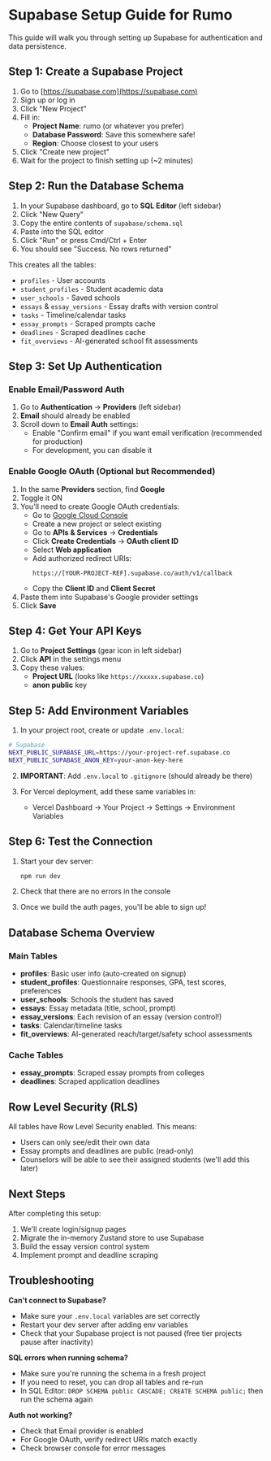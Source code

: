 # Supabase Setup Guide for Rumo

This guide will walk you through setting up Supabase for authentication and data persistence.

## Step 1: Create a Supabase Project

1. Go to [https://supabase.com](https://supabase.com)
2. Sign up or log in
3. Click "New Project"
4. Fill in:
   - **Project Name**: rumo (or whatever you prefer)
   - **Database Password**: Save this somewhere safe!
   - **Region**: Choose closest to your users
5. Click "Create new project"
6. Wait for the project to finish setting up (~2 minutes)

## Step 2: Run the Database Schema

1. In your Supabase dashboard, go to **SQL Editor** (left sidebar)
2. Click "New Query"
3. Copy the entire contents of `supabase/schema.sql`
4. Paste into the SQL editor
5. Click "Run" or press Cmd/Ctrl + Enter
6. You should see "Success. No rows returned"

This creates all the tables:
- `profiles` - User accounts
- `student_profiles` - Student academic data
- `user_schools` - Saved schools
- `essays` & `essay_versions` - Essay drafts with version control
- `tasks` - Timeline/calendar tasks
- `essay_prompts` - Scraped prompts cache
- `deadlines` - Scraped deadlines cache
- `fit_overviews` - AI-generated school fit assessments

## Step 3: Set Up Authentication

### Enable Email/Password Auth

1. Go to **Authentication** → **Providers** (left sidebar)
2. **Email** should already be enabled
3. Scroll down to **Email Auth** settings:
   - Enable "Confirm email" if you want email verification (recommended for production)
   - For development, you can disable it

### Enable Google OAuth (Optional but Recommended)

1. In the same **Providers** section, find **Google**
2. Toggle it ON
3. You'll need to create Google OAuth credentials:
   - Go to [Google Cloud Console](https://console.cloud.google.com)
   - Create a new project or select existing
   - Go to **APIs & Services** → **Credentials**
   - Click **Create Credentials** → **OAuth client ID**
   - Select **Web application**
   - Add authorized redirect URIs:
     ```
     https://[YOUR-PROJECT-REF].supabase.co/auth/v1/callback
     ```
   - Copy the **Client ID** and **Client Secret**
4. Paste them into Supabase's Google provider settings
5. Click **Save**

## Step 4: Get Your API Keys

1. Go to **Project Settings** (gear icon in left sidebar)
2. Click **API** in the settings menu
3. Copy these values:
   - **Project URL** (looks like `https://xxxxx.supabase.co`)
   - **anon public** key

## Step 5: Add Environment Variables

1. In your project root, create or update `.env.local`:

```bash
# Supabase
NEXT_PUBLIC_SUPABASE_URL=https://your-project-ref.supabase.co
NEXT_PUBLIC_SUPABASE_ANON_KEY=your-anon-key-here
```

2. **IMPORTANT**: Add `.env.local` to `.gitignore` (should already be there)

3. For Vercel deployment, add these same variables in:
   - Vercel Dashboard → Your Project → Settings → Environment Variables

## Step 6: Test the Connection

1. Start your dev server:
   ```bash
   npm run dev
   ```

2. Check that there are no errors in the console

3. Once we build the auth pages, you'll be able to sign up!

## Database Schema Overview

### Main Tables

- **profiles**: Basic user info (auto-created on signup)
- **student_profiles**: Questionnaire responses, GPA, test scores, preferences
- **user_schools**: Schools the student has saved
- **essays**: Essay metadata (title, school, prompt)
- **essay_versions**: Each revision of an essay (version control!)
- **tasks**: Calendar/timeline tasks
- **fit_overviews**: AI-generated reach/target/safety school assessments

### Cache Tables

- **essay_prompts**: Scraped essay prompts from colleges
- **deadlines**: Scraped application deadlines

## Row Level Security (RLS)

All tables have Row Level Security enabled. This means:
- Users can only see/edit their own data
- Essay prompts and deadlines are public (read-only)
- Counselors will be able to see their assigned students (we'll add this later)

## Next Steps

After completing this setup:
1. We'll create login/signup pages
2. Migrate the in-memory Zustand store to use Supabase
3. Build the essay version control system
4. Implement prompt and deadline scraping

## Troubleshooting

**Can't connect to Supabase?**
- Make sure your `.env.local` variables are set correctly
- Restart your dev server after adding env variables
- Check that your Supabase project is not paused (free tier projects pause after inactivity)

**SQL errors when running schema?**
- Make sure you're running the schema in a fresh project
- If you need to reset, you can drop all tables and re-run
- In SQL Editor: `DROP SCHEMA public CASCADE; CREATE SCHEMA public;` then run the schema again

**Auth not working?**
- Check that Email provider is enabled
- For Google OAuth, verify redirect URIs match exactly
- Check browser console for error messages
